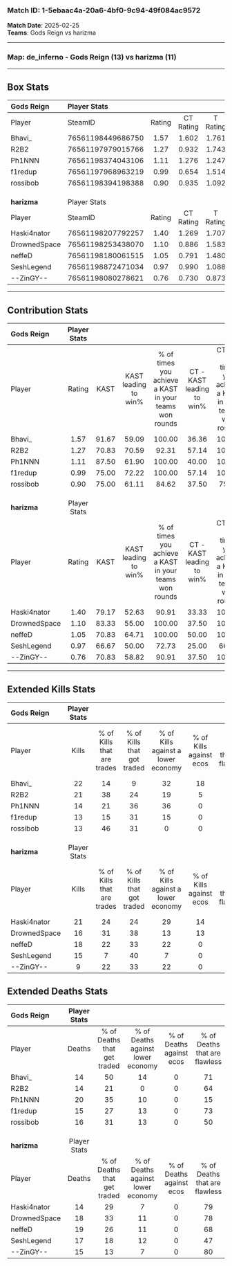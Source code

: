 ### Match ID: 1-5ebaac4a-20a6-4bf0-9c94-49f084ac9572  
**Match Date**: 2025-02-25  
**Teams**: Gods Reign vs harizma  

---  

### **Map**: de_inferno - Gods Reign (13) vs harizma (11)  
---  

## Box Stats  

| **Gods Reign** | Player Stats      |        |           |          |       |      |       |         |        |      |     |
| :- | :- | :-: | :-: | :-: | :-: | :-: | :-: | :-: | :-: | :-: | :-: |
| Player         | SteamID           | Rating | CT Rating | T Rating | KAST  | ADR  | Kills | Assists | Deaths | K/D  | HS% |
| Bhavi_         | 76561198449686750 |  1.57  |   1.602   |  1.761   | 91.67 | 99.9 |  22   |    9    |   14   | 1.57 | 63  |
| R2B2           | 76561197979015766 |  1.27  |   0.932   |  1.743   | 70.83 | 72.0 |  21   |    4    |   14   | 1.50 | 61  |
| Ph1NNN         | 76561198374043106 |  1.11  |   1.276   |  1.247   | 87.50 | 88.4 |  14   |   15    |   20   | 0.70 | 35  |
| f1redup        | 76561197968963219 |  0.99  |   0.654   |  1.514   | 75.00 | 69.3 |  13   |    7    |   15   | 0.87 | 23  |
| rossibob       | 76561198394198388 |  0.90  |   0.935   |  1.092   | 75.00 | 52.2 |  13   |    3    |   16   | 0.81 | 61  |
|                |                   |        |           |          |       |      |       |         |        |      |     |
|                |                   |        |           |          |       |      |       |         |        |      |     |
|                |                   |        |           |          |       |      |       |         |        |      |     |
| **harizma**    | Player Stats      |        |           |          |       |      |       |         |        |      |     |
| Player         | SteamID           | Rating | CT Rating | T Rating | KAST  | ADR  | Kills | Assists | Deaths | K/D  | HS% |
| Haski4nator    | 76561198207792257 |  1.40  |   1.269   |  1.707   | 79.17 | 92.8 |  21   |    4    |   14   | 1.50 | 66  |
| DrownedSpace   | 76561198253438070 |  1.10  |   0.886   |  1.583   | 83.33 | 72.4 |  16   |    5    |   18   | 0.89 | 50  |
| neffeD         | 76561198180061515 |  1.05  |   0.791   |  1.480   | 70.83 | 72.7 |  18   |    2    |   19   | 0.95 | 38  |
| SeshLegend     | 76561198872471034 |  0.97  |   0.990   |  1.088   | 66.67 | 75.2 |  15   |    5    |   17   | 0.88 | 66  |
| --ZinGY--      | 76561198080278621 |  0.76  |   0.730   |  0.873   | 70.83 | 50.4 |   9   |    6    |   15   | 0.60 | 44  |
---  

## Contribution Stats  

| **Gods Reign** | Player Stats |       |                      |                                                        |                           |                                                             |                          |                                                            |
| :- | :-: | :-: | :-: | :-: | :-: | :-: | :-: | :-: |
| Player         |    Rating    | KAST  | KAST leading to win% | % of times you achieve a KAST in your teams won rounds | CT - KAST leading to win% | CT - % of times you achieve a KAST in your teams won rounds | T - KAST leading to win% | T - % of times you achieve a KAST in your teams won rounds |
| Bhavi_         |     1.57     | 91.67 |        59.09         |                         100.00                         |           36.36           |                           100.00                            |          81.82           |                           100.00                           |
| R2B2           |     1.27     | 70.83 |        70.59         |                         92.31                          |           57.14           |                           100.00                            |          80.00           |                           88.89                            |
| Ph1NNN         |     1.11     | 87.50 |        61.90         |                         100.00                         |           40.00           |                           100.00                            |          81.82           |                           100.00                           |
| f1redup        |     0.99     | 75.00 |        72.22         |                         100.00                         |           57.14           |                           100.00                            |          81.82           |                           100.00                           |
| rossibob       |     0.90     | 75.00 |        61.11         |                         84.62                          |           37.50           |                            75.00                            |          80.00           |                           88.89                            |
|                |              |       |                      |                                                        |                           |                                                             |                          |                                                            |
|                |              |       |                      |                                                        |                           |                                                             |                          |                                                            |
|                |              |       |                      |                                                        |                           |                                                             |                          |                                                            |
| **harizma**    | Player Stats |       |                      |                                                        |                           |                                                             |                          |                                                            |
| Player         |    Rating    | KAST  | KAST leading to win% | % of times you achieve a KAST in your teams won rounds | CT - KAST leading to win% | CT - % of times you achieve a KAST in your teams won rounds | T - KAST leading to win% | T - % of times you achieve a KAST in your teams won rounds |
| Haski4nator    |     1.40     | 79.17 |        52.63         |                         90.91                          |           33.33           |                           100.00                            |          70.00           |                           87.50                            |
| DrownedSpace   |     1.10     | 83.33 |        55.00         |                         100.00                         |           37.50           |                           100.00                            |          66.67           |                           100.00                           |
| neffeD         |     1.05     | 70.83 |        64.71         |                         100.00                         |           50.00           |                           100.00                            |          72.73           |                           100.00                           |
| SeshLegend     |     0.97     | 66.67 |        50.00         |                         72.73                          |           25.00           |                            66.67                            |          75.00           |                           75.00                            |
| --ZinGY--      |     0.76     | 70.83 |        58.82         |                         90.91                          |           37.50           |                           100.00                            |          77.78           |                           87.50                            |
---  

## Extended Kills Stats  

| **Gods Reign** | Player Stats |                            |                            |                                    |                         |                              |                                 |                                       |                    |           |
| :- | :-: | :-: | :-: | :-: | :-: | :-: | :-: | :-: | :-: | :-: |
| Player         |    Kills     | % of Kills that are trades | % of Kills that got traded | % of Kills against a lower economy | % of Kills against ecos | % of Kills that are flawless | % of Kills that are close duels | % of Kills that are assisted by flash | Pistol Round Kills | AWP Kills |
| Bhavi_         |      22      |             14             |             9              |                 32                 |           18            |              50              |               14                |                   5                   |         1          |     0     |
| R2B2           |      21      |             38             |             24             |                 19                 |            5            |              81              |                0                |                   0                   |         3          |     0     |
| Ph1NNN         |      14      |             21             |             36             |                 36                 |            0            |              79              |                7                |                   7                   |         2          |     0     |
| f1redup        |      13      |             15             |             31             |                 15                 |            0            |              77              |                8                |                   0                   |         0          |     7     |
| rossibob       |      13      |             46             |             31             |                 0                  |            0            |              62              |                8                |                   8                   |         2          |     0     |
|                |              |                            |                            |                                    |                         |                              |                                 |                                       |                    |           |
|                |              |                            |                            |                                    |                         |                              |                                 |                                       |                    |           |
|                |              |                            |                            |                                    |                         |                              |                                 |                                       |                    |           |
| **harizma**    | Player Stats |                            |                            |                                    |                         |                              |                                 |                                       |                    |           |
| Player         |    Kills     | % of Kills that are trades | % of Kills that got traded | % of Kills against a lower economy | % of Kills against ecos | % of Kills that are flawless | % of Kills that are close duels | % of Kills that are assisted by flash | Pistol Round Kills | AWP Kills |
| Haski4nator    |      21      |             24             |             24             |                 29                 |           14            |              52              |               10                |                   0                   |         4          |     0     |
| DrownedSpace   |      16      |             31             |             38             |                 13                 |           13            |              31              |                6                |                   6                   |         2          |     0     |
| neffeD         |      18      |             22             |             33             |                 22                 |            0            |              44              |                6                |                   6                   |         0          |     0     |
| SeshLegend     |      15      |             7              |             40             |                 7                  |            0            |              53              |               13                |                  13                   |         0          |     0     |
| --ZinGY--      |      9       |             22             |             33             |                 22                 |            0            |              78              |                0                |                   0                   |         1          |     2     |
## Extended Deaths Stats  

| **Gods Reign** | Player Stats |                             |                                   |                          |                               |                            |                           |               |
| :- | :-: | :-: | :-: | :-: | :-: | :-: | :-: | :-: |
| Player         |    Deaths    | % of Deaths that get traded | % of Deaths against lower economy | % of Deaths against ecos | % of Deaths that are flawless | % of Deaths that are close | % of Deaths while blinded | Deaths to AWP |
| Bhavi_         |      14      |             50              |                14                 |            0             |              71               |             14             |            14             |       0       |
| R2B2           |      14      |             21              |                 0                 |            0             |              64               |             0              |             7             |       1       |
| Ph1NNN         |      20      |             35              |                10                 |            0             |              15               |             15             |             0             |       0       |
| f1redup        |      15      |             27              |                13                 |            0             |              73               |             7              |             0             |       1       |
| rossibob       |      16      |             31              |                13                 |            0             |              50               |             0              |             6             |       0       |
|                |              |                             |                                   |                          |                               |                            |                           |               |
|                |              |                             |                                   |                          |                               |                            |                           |               |
|                |              |                             |                                   |                          |                               |                            |                           |               |
| **harizma**    | Player Stats |                             |                                   |                          |                               |                            |                           |               |
| Player         |    Deaths    | % of Deaths that get traded | % of Deaths against lower economy | % of Deaths against ecos | % of Deaths that are flawless | % of Deaths that are close | % of Deaths while blinded | Deaths to AWP |
| Haski4nator    |      14      |             29              |                 7                 |            0             |              79               |             7              |             0             |       2       |
| DrownedSpace   |      18      |             33              |                11                 |            0             |              78               |             0              |             0             |       0       |
| neffeD         |      19      |             26              |                11                 |            0             |              68               |             11             |            11             |       2       |
| SeshLegend     |      17      |             18              |                12                 |            0             |              47               |             12             |             0             |       1       |
| --ZinGY--      |      15      |             13              |                 7                 |            0             |              80               |             7              |             7             |       2       |
